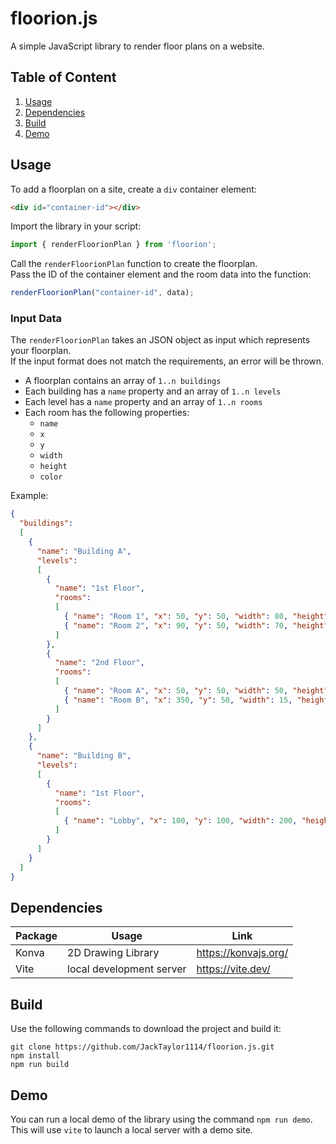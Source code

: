 # floorion.js

A simple JavaScript library to render floor plans on a website.

## Table of Content
1. [Usage](#usage)  
2. [Dependencies](#dependencies)  
3. [Build](#build) 
4. [Demo](#demo)

## Usage

To add a floorplan on a site, create a `div` container element:
```html
<div id="container-id"></div>
```
Import the library in your script:
```js
import { renderFloorionPlan } from 'floorion';
```
Call the `renderFloorionPlan` function to create the floorplan.\
Pass the ID of the container element and the room data into the function:
```js
renderFloorionPlan("container-id", data);
```

### Input Data

The `renderFloorionPlan` takes an JSON object as input which represents your floorplan.\
If the input format does not match the requirements, an error will be thrown.

* A floorplan contains an array of `1..n buildings`
* Each building has a `name` property and an array of `1..n levels`
* Each level has a `name` property and an array of `1..n rooms`
* Each room has the following properties:
  * `name`
  * `x`
  * `y`
  * `width`
  * `height`
  * `color`

Example:
```json
{
  "buildings": 
  [
    {
      "name": "Building A",
      "levels": 
      [
        {
          "name": "1st Floor",
          "rooms": 
          [
            { "name": "Room 1", "x": 50, "y": 50, "width": 80, "height": 50, "color": "blue" },
            { "name": "Room 2", "x": 90, "y": 50, "width": 70, "height": 50, "color": "red" }
          ]
        },
        {
          "name": "2nd Floor",
          "rooms": 
          [
            { "name": "Room A", "x": 50, "y": 50, "width": 50, "height": 40, "color": "green" },
            { "name": "Room B", "x": 350, "y": 50, "width": 15, "height": 15, "color": "beige" }
          ]
        }
      ]
    },
    {
      "name": "Building B",
      "levels": 
      [
        {
          "name": "1st Floor",
          "rooms": 
          [
            { "name": "Lobby", "x": 100, "y": 100, "width": 200, "height": 150, "color": "red" }
          ]
        }
      ]
    }
  ]
}
```

## Dependencies

| Package    | Usage | Link |
| -------- | ------- | ------- |
| Konva  | 2D Drawing Library  | https://konvajs.org/
| Vite | local development server  | https://vite.dev/

## Build

Use the following commands to download the project and build it:
```
git clone https://github.com/JackTaylor1114/floorion.js.git
npm install
npm run build
```

## Demo

You can run a local demo of the library using the command `npm run demo`.\
This will use `vite` to launch a local server with a demo site.